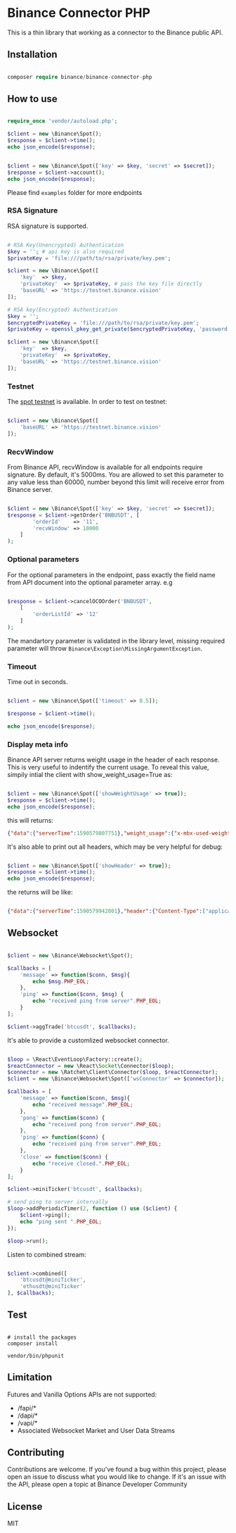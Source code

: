 # Binance Connector PHP

This is a thin library that working as a connector to the Binance public API.


## Installation

```php

composer require binance/binance-connector-php

```

## How to use

```php

require_once 'vendor/autoload.php';

$client = new \Binance\Spot();
$response = $client->time();
echo json_encode($response);


$client = new \Binance\Spot(['key' => $key, 'secret' => $secret]);
$response = $client->account();
echo json_encode($response);
```

Please find `examples` folder for more endpoints

### RSA Signature
RSA signature is supported.

```php

# RSA Key(Unencrypted) Authentication
$key = ''; # api key is also required
$privateKey = 'file:///path/to/rsa/private/key.pem';

$client = new \Binance\Spot([
    'key'  => $key,
    'privateKey'  => $privateKey, # pass the key file directly
    'baseURL' => 'https://testnet.binance.vision'
]);

# RSA key(Encrypted) Authentication
$key = '';
$encryptedPrivateKey = 'file:///path/to/rsa/private/key.pem';
$privateKey = openssl_pkey_get_private($encryptedPrivateKey, 'password');

$client = new \Binance\Spot([
    'key'  => $key,
    'privateKey'  => $privateKey,
    'baseURL' => 'https://testnet.binance.vision'
]);

```


### Testnet

The [spot testnet](https://testnet.binance.vision/) is available. In order to test on testnet:

```php

$client = new \Binance\Spot([
    'baseURL' => 'https://testnet.binance.vision'
]);
```

### RecvWindow

From Binance API, recvWindow is available for all endpoints require signature. By default, it's 5000ms. You are allowed to set this parameter to any value less than 60000, number beyond this limit will receive error from Binance server.

```php

$client = new \Binance\Spot(['key' => $key, 'secret' => $secret]);
$response = $client->getOrder('BNBUSDT', [
        'orderId'    => '11',
        'recvWindow' => 10000
    ]
);

```

### Optional parameters

For the optional parameters in the endpoint, pass exactly the field name from API document into the optional parameter array. e.g

```php

$response = $client->cancelOCOOrder('BNBUSDT',
    [
        'orderListId' => '12'
    ]
);

```

The mandartory parameter is validated in the library level, missing required parameter will throw `Binance\Exception\MissingArgumentException`.

### Timeout

Time out in seconds.

```php

$client = new \Binance\Spot(['timeout' => 0.5]);

$response = $client->time();

echo json_encode($response);

```

### Display meta info

Binance API server returns weight usage in the header of each response. This is very useful to indentify the current usage. To reveal this value, simpily intial the client with show_weight_usage=True as:

```php

$client = new \Binance\Spot(['showWeightUsage' => true]);
$response = $client->time();
echo json_encode($response);
```

this will returns:

```json
{"data":{"serverTime":1590579807751},"weight_usage":{"x-mbx-used-weight":["2"],"x-mbx-used-weight-1m":["2"]}}
```

It's also able to print out all headers, which may be very helpful for debug:

```php

$client = new \Binance\Spot(['showHeader' => true]);
$response = $client->time();
echo json_encode($response);
```
the returns will be like:

```json

{"data":{"serverTime":1590579942001},"header":{"Content-Type":["application/json;charset=utf-8"],"Transfer-Encoding":["chunked"],...}}
```

## Websocket

```php

$client = new \Binance\Websocket\Spot();

$callbacks = [
    'message' => function($conn, $msg){
        echo $msg.PHP_EOL;
    },
    'ping' => function($conn, $msg) {
        echo "received ping from server".PHP_EOL;
    }
];

$client->aggTrade('btcusdt', $callbacks);

```

It's able to provide a customlized websocket connector.

```php

$loop = \React\EventLoop\Factory::create();
$reactConnector = new \React\Socket\Connector($loop);
$connector = new \Ratchet\Client\Connector($loop, $reactConnector);
$client = new \Binance\Websocket\Spot(['wsConnector' => $connector]);

$callbacks = [
    'message' => function($conn, $msg){
        echo "received message".PHP_EOL;
    },
    'pong' => function($conn) {
        echo "received pong from server".PHP_EOL;
    },
    'ping' => function($conn) {
        echo "received ping from server".PHP_EOL;
    },
    'close' => function($conn) {
        echo "receive closed.".PHP_EOL;
    }
];

$client->miniTicker('btcusdt', $callbacks);

# send ping to server intervally
$loop->addPeriodicTimer(2, function () use ($client) {
    $client->ping();
    echo "ping sent ".PHP_EOL;
});

$loop->run();

```

Listen to combined stream:
```php

$client->combined([
    'btcusdt@miniTicker',
    'ethusdt@miniTicker'
], $callbacks);

```

## Test

```shell

# install the packages
composer install

vendor/bin/phpunit
```

## Limitation
Futures and Vanilla Options APIs are not supported:

- /fapi/*
- /dapi/*
- /vapi/*
- Associated Websocket Market and User Data Streams


## Contributing
Contributions are welcome.
If you've found a bug within this project, please open an issue to discuss what you would like to change.
If it's an issue with the API, please open a topic at Binance Developer Community

## License
MIT
